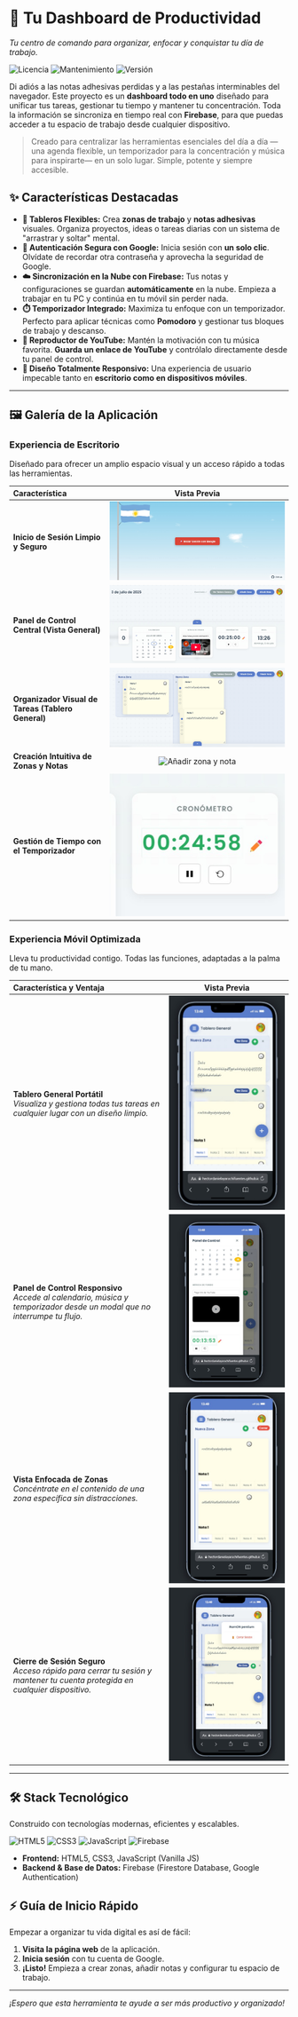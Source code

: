 # 🚀 Tu Dashboard de Productividad
*Tu centro de comando para organizar, enfocar y conquistar tu día de trabajo.*

![Licencia](https://img.shields.io/badge/license-MIT-blue.svg) ![Mantenimiento](https://img.shields.io/badge/mantenido-sí-brightgreen.svg) ![Versión](https://img.shields.io/badge/versión-1.0.0-lightgrey.svg)

Di adiós a las notas adhesivas perdidas y a las pestañas interminables del navegador. Este proyecto es un **dashboard todo en uno** diseñado para unificar tus tareas, gestionar tu tiempo y mantener tu concentración. Toda la información se sincroniza en tiempo real con **Firebase**, para que puedas acceder a tu espacio de trabajo desde cualquier dispositivo.

> Creado para centralizar las herramientas esenciales del día a día —una agenda flexible, un temporizador para la concentración y música para inspirarte— en un solo lugar. Simple, potente y siempre accesible.

## ✨ Características Destacadas

*   **📝 Tableros Flexibles:** Crea **zonas de trabajo** y **notas adhesivas** visuales. Organiza proyectos, ideas o tareas diarias con un sistema de "arrastrar y soltar" mental.
*   **🔐 Autenticación Segura con Google:** Inicia sesión con **un solo clic**. Olvídate de recordar otra contraseña y aprovecha la seguridad de Google.
*   **☁️ Sincronización en la Nube con Firebase:** Tus notas y configuraciones se guardan **automáticamente** en la nube. Empieza a trabajar en tu PC y continúa en tu móvil sin perder nada.
*   **⏱️ Temporizador Integrado:** Maximiza tu enfoque con un temporizador. Perfecto para aplicar técnicas como **Pomodoro** y gestionar tus bloques de trabajo y descanso.
*   **🎵 Reproductor de YouTube:** Mantén la motivación con tu música favorita. **Guarda un enlace de YouTube** y contrólalo directamente desde tu panel de control.
*   **📱 Diseño Totalmente Responsivo:** Una experiencia de usuario impecable tanto en **escritorio como en dispositivos móviles**.

---

## 🖼️ Galería de la Aplicación

### Experiencia de Escritorio
Diseñado para ofrecer un amplio espacio visual y un acceso rápido a todas las herramientas.

| Característica | Vista Previa |
| :------------------------------------------------------ | :----------------------------------------------------------------: |
| **Inicio de Sesión Limpio y Seguro** | ![Inicio de la aplicación](img/Inicio%20de%20aplicacion.jpeg) |
| **Panel de Control Central (Vista General)** | ![Vista general del dashboard](img/Vista%20general.jpeg) |
| **Organizador Visual de Tareas (Tablero General)** | ![Tablero general con notas](img/Tablero%20general.jpeg) |
| **Creación Intuitiva de Zonas y Notas** | ![Añadir zona y nota](img/Añadir%20zona%20y%20nota.jpeg) |
| **Gestión de Tiempo con el Temporizador** | ![Temporizador corriendo](img/temporizador%20corriendo.jpeg) |

### Experiencia Móvil Optimizada
Lleva tu productividad contigo. Todas las funciones, adaptadas a la palma de tu mano.

| Característica y Ventaja | Vista Previa |
| :-------------------------------------------------------------------------------------------------------------- | :----------------------------------------------------------------: |
| **Tablero General Portátil** <br> _Visualiza y gestiona todas tus tareas en cualquier lugar con un diseño limpio._ | ![Version movil de tablero general](img/Version%20movil%20de%20tablero%20general.jpeg) |
| **Panel de Control Responsivo** <br> _Accede al calendario, música y temporizador desde un modal que no interrumpe tu flujo._ | ![Panel de control responsivo](img/Panel%20de%20control%20responsivo.jpeg) |
| **Vista Enfocada de Zonas** <br> _Concéntrate en el contenido de una zona específica sin distracciones._ | ![Cuando haces click en ver zona esta se ve completa](img/Cuando%20haces%20click%20en%20ver%20zona%20esta%20se%20ve%20completa.jpeg) |
| **Cierre de Sesión Seguro** <br> _Acceso rápido para cerrar tu sesión y mantener tu cuenta protegida en cualquier dispositivo._ | ![Cerrar sesion movil](img/Cerrar%20sesion%20movil.jpeg) |

---

## 🛠️ Stack Tecnológico
Construido con tecnologías modernas, eficientes y escalables.

![HTML5](https://img.shields.io/badge/HTML5-E34F26?style=for-the-badge&logo=html5&logoColor=white)
![CSS3](https://img.shields.io/badge/CSS3-1572B6?style=for-the-badge&logo=css3&logoColor=white)
![JavaScript](https://img.shields.io/badge/JavaScript-F7DF1E?style=for-the-badge&logo=javascript&logoColor=black)
![Firebase](https://img.shields.io/badge/Firebase-FFCA28?style=for-the-badge&logo=firebase&logoColor=black)

*   **Frontend:** HTML5, CSS3, JavaScript (Vanilla JS)
*   **Backend & Base de Datos:** Firebase (Firestore Database, Google Authentication)

## ⚡ Guía de Inicio Rápido

Empezar a organizar tu vida digital es así de fácil:

1.  **Visita la página web** de la aplicación.
2.  **Inicia sesión** con tu cuenta de Google.
3.  **¡Listo!** Empieza a crear zonas, añadir notas y configurar tu espacio de trabajo.

---

_¡Espero que esta herramienta te ayude a ser más productivo y organizado!_
